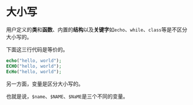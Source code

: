 # 大小写
用户定义的**类**和**函数**、内置的**结构**以及**关键字**如``echo``、``while``、``class``等是不区分大小写的。

下面这三行代码是等价的。
```PHP
echo("hello, world");
ECHO("hello, world");
EcHo("hello, world");
```
另一方面，变量是区分大小写的。

也就是说，``$name``、``$NAME``、``$NaME``是三个不同的变量。